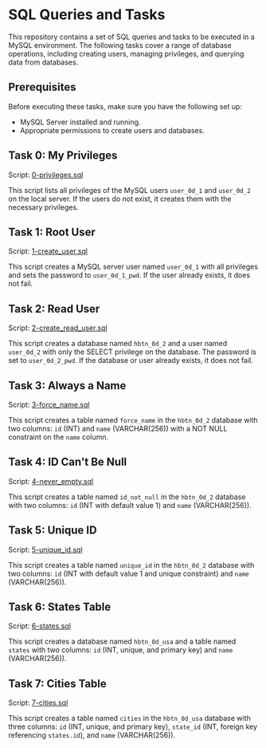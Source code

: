 # SQL Queries and Tasks

This repository contains a set of SQL queries and tasks to be executed in a MySQL environment. The following tasks cover a range of database operations, including creating users, managing privileges, and querying data from databases.

## Prerequisites

Before executing these tasks, make sure you have the following set up:

- MySQL Server installed and running.
- Appropriate permissions to create users and databases.

## Task 0: My Privileges

Script: [0-privileges.sql](0-privileges.sql)

This script lists all privileges of the MySQL users `user_0d_1` and `user_0d_2` on the local server. If the users do not exist, it creates them with the necessary privileges.

## Task 1: Root User

Script: [1-create_user.sql](1-create_user.sql)

This script creates a MySQL server user named `user_0d_1` with all privileges and sets the password to `user_0d_1_pwd`. If the user already exists, it does not fail.

## Task 2: Read User

Script: [2-create_read_user.sql](2-create_read_user.sql)

This script creates a database named `hbtn_0d_2` and a user named `user_0d_2` with only the SELECT privilege on the database. The password is set to `user_0d_2_pwd`. If the database or user already exists, it does not fail.

## Task 3: Always a Name

Script: [3-force_name.sql](3-force_name.sql)

This script creates a table named `force_name` in the `hbtn_0d_2` database with two columns: `id` (INT) and `name` (VARCHAR(256)) with a NOT NULL constraint on the `name` column.

## Task 4: ID Can't Be Null

Script: [4-never_empty.sql](4-never_empty.sql)

This script creates a table named `id_not_null` in the `hbtn_0d_2` database with two columns: `id` (INT with default value 1) and `name` (VARCHAR(256)).

## Task 5: Unique ID

Script: [5-unique_id.sql](5-unique_id.sql)

This script creates a table named `unique_id` in the `hbtn_0d_2` database with two columns: `id` (INT with default value 1 and unique constraint) and `name` (VARCHAR(256)).

## Task 6: States Table

Script: [6-states.sql](6-states.sql)

This script creates a database named `hbtn_0d_usa` and a table named `states` with two columns: `id` (INT, unique, and primary key) and `name` (VARCHAR(256)).

## Task 7: Cities Table

Script: [7-cities.sql](7-cities.sql)

This script creates a table named `cities` in the `hbtn_0d_usa` database with three columns: `id` (INT, unique, and primary key), `state_id` (INT, foreign key referencing `states.id`), and `name` (VARCHAR(256)).

